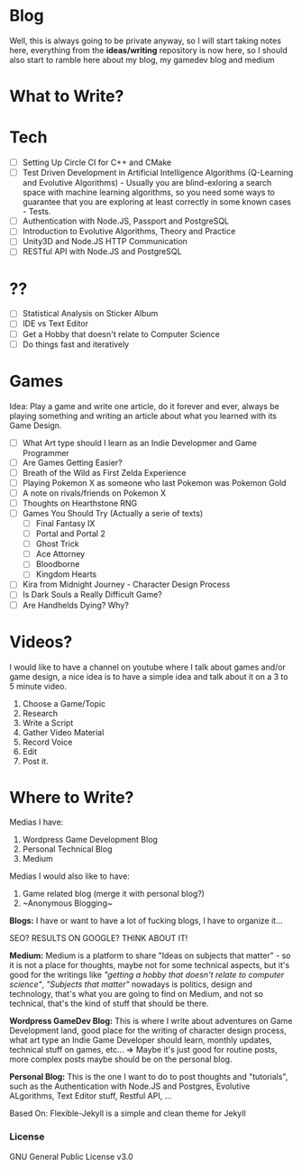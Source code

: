 # Blog

Well, this is always going to be private anyway, so I will start taking notes here, everything from the **ideas/writing** repository is now here, so I should also start to ramble here about my blog, my gamedev blog and medium

# What to Write?

# Tech
- [ ] Setting Up Circle CI for C++ and CMake
- [ ] Test Driven Development in Artificial Intelligence Algorithms (Q-Learning and Evolutive Algorithms) - Usually you are blind-exloring a search space with machine learning algorithms, so you need some ways to guarantee that you are exploring at least correctly in some known cases - Tests.
- [ ] Authentication with Node.JS, Passport and PostgreSQL
- [ ] Introduction to Evolutive Algorithms, Theory and Practice
- [ ] Unity3D and Node.JS HTTP Communication
- [ ] RESTful API with Node.JS and PostgreSQL

# ??
- [ ] Statistical Analysis on Sticker Album
- [ ] IDE vs Text Editor
- [ ] Get a Hobby that doesn't relate to Computer Science
- [ ] Do things fast and iteratively

# Games

Idea: Play a game and write one article, do it forever and ever, always be playing something and writing an article about what you learned with its Game Design.

- [ ] What Art type should I learn as an Indie Developmer and Game Programmer
- [ ] Are Games Getting Easier?
- [ ] Breath of the Wild as First Zelda Experience
- [ ] Playing Pokemon X as someone who last Pokemon was Pokemon Gold
- [ ] A note on rivals/friends on Pokemon X
- [ ] Thoughts on Hearthstone RNG
- [ ] Games You Should Try (Actually a serie of texts)
    - [ ] Final Fantasy IX
    - [ ] Portal and Portal 2
    - [ ] Ghost Trick
    - [ ] Ace Attorney
    - [ ] Bloodborne
    - [ ] Kingdom Hearts
- [ ] Kira from Midnight Journey - Character Design Process
- [ ] Is Dark Souls a Really Difficult Game?
- [ ] Are Handhelds Dying? Why?

# Videos?

I would like to have a channel on youtube where I talk about games and/or game design, a nice idea is to have a simple idea and talk about it on a 3 to 5 minute video.

1. Choose a Game/Topic
2. Research
3. Write a Script
4. Gather Video Material
5. Record Voice
6. Edit
7. Post it.

# Where to Write?

Medias I have:
1. Wordpress Game Development Blog
2. Personal Technical Blog
3. Medium

Medias I would also like to have:
1. Game related blog (merge it with personal blog?)
2. ~Anonymous Blogging~

**Blogs:** I have or want to have a lot of fucking blogs, I have to organize it...

SEO? RESULTS ON GOOGLE? THINK ABOUT IT!

**Medium:** Medium is a platform to share "Ideas on subjects that matter" - so it is not a place for thoughts, maybe not for some technical aspects, but it's good for the writings like *"getting a hobby that doesn't relate to computer science"*, *"Subjects that matter"* nowadays is politics, design and technology, that's what you are going to find on Medium, and not so technical, that's the kind of stuff that should be there.

**Wordpress GameDev Blog:** This is where I write about adventures on Game Development land, good place for the writing of character design process, what art type an Indie Game Developer should learn, monthly updates, technical stuff on games, etc... => Maybe it's just good for routine posts, more complex posts maybe should be on the personal blog.

**Personal Blog:** This is the one I want to do to post thoughts and "tutorials", such as the Authentication with Node.JS and Postgres, Evolutive ALgorithms, Text Editor stuff, Restful API, ...


Based On: Flexible-Jekyll is a simple and clean theme for Jekyll

### License

GNU General Public License v3.0
